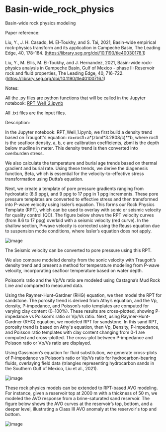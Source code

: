 # Basin-wide_rock_physics

Basin-wide rock physics modeling

Paper reference:

Liu, Y., J. H. Casado, M. El-Toukhy, and S. Tai, 2021, Basin-wide empirical rock-physics transform and its application in Campeche Basin, The Leading Edge, 40, 178-184.
(https://library.seg.org/doi/10.1190/tle40030178.1)

Liu, Y., M. Ellis, M. El-Toukhy, and J. Hernandez, 2021, Basin-wide rock-physics analysis in Campeche Basin, Gulf of Mexico - phase II: Reservoir rock and fluid properties, The Leading Edge, 40, 716-722.
(https://library.seg.org/doi/10.1190/tle40100716.1)

Notes:

All the .py files are python functions that will be called in the Jupyter notebook: [RPT_Well_2.ipynb](/RPT_Well_2.ipynb)

All .txt files are the input files.  

Description:

In the Jupyter notebook: RPT_Well_1.ipynb, we first build a density trend based on Traugott's equation: ro=rosfl+a*(zbml*3.2808/c)**b, where rosfl is the seafloor density, a, b, c are calibration coefficients, zbml is the depth below mudline in meter. This density trend is then converted into overburden stress. 

We also calculate the temperature and burial age trends based on thermal gradient and burial rate. Using these trends, we derive the diagenesis function, Beta, which is essential for the velocity-to-effective stress transformation using Dutta’s equation.

Next, we create a template of pore pressure gradients ranging from hydrostatic (8.6 ppg), and 9 ppg to 17 ppg in 1 ppg increments. These pore pressure templates are converted to effective stress and then transformed into P-wave velocity using Issler’s equation. This forms our Rock Physics Template (RPT), which can be used to overlay with sonic or seismic velocity for quality control (QC). The figure below shows the RPT velocity curves (from 8.6 to 17 ppg) overlaid with a seismic velocity (red curve). In the shallow section, P-wave velocity is corrected using the Reuss equation due to suspension mode conditions, where Issler’s equation does not apply.

![image](https://github.com/user-attachments/assets/cceaa0d2-067f-4cbf-b794-f8854f05b24d)

The Seismic velocity can be converted to pore pressure using this RPT.

We also compare modeled density from the sonic velocity with Traugott’s density trend and present a method for temperature modeling from P-wave velocity, incorporating seafloor temperature based on water depth.

Poisson’s ratio and the Vp/Vs ratio are modeled using Castagna’s Mud Rock Line and compared to measured data.

Using the Raymer-Hunt-Gardner (RHG) equation, we then model the RPT for sandstone. The porosity trend is derived from Athy’s equation, and the Vp, density, P-impedance, and Poisson’s ratio templates are computed for varying clay content (0–100%). These results are cross-plotted, showing P-impedance vs Poisson’s ratio or Vp/Vs ratio.
Next, using Raymer-Hunt-Gardner (RHG) equation, we modeled RPT for sandstone. In this sand RPT, porosity trend is based on Athy's equation, then Vp, Density, P-impedance, and Poisson ratio templates with clay content changing from 0-1 are computed and cross-plotted. The cross-plot between P-impedance and Poisson ratio or Vp/Vs ratio are displayed.

Using Gassmann’s equation for fluid substitution, we generate cross-plots of P-impedance vs Poisson’s ratio or Vp/Vs ratio for hydrocarbon-bearing fluids, overlaying field data (triangles representing hydrocarbon sands in the Southern Gulf of Mexico, Liu et al., 2021).

![image](https://github.com/yjliu212/Basin-wide_rock_physics/assets/29761191/830edeff-45c8-4884-8f82-0956bf82c42a)

These rock physics models can be extended to RPT-based AVO modeling. For instance, given a reservoir top at 2000 m with a thickness of 50 m, we modeled the AVO response from a brine-saturated sand reservoir. The figure below shows the AVO curves at the reservoir’s top, bottom, and a deeper level, illustrating a Class III AVO anomaly at the reservoir's top and bottom.

![image](https://github.com/user-attachments/assets/b0c4c93c-baac-4596-9d0f-b0e6b049ecca)

